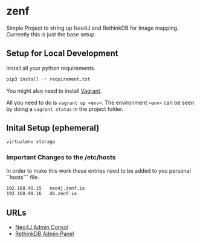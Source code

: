 # zenf
Simple Project to string up Neo4J and RethinkDB for Image mapping. Currently this is just the base setup.

## Setup for Local Development

Install all your python requirements.
```bash
pip3 install -r requirement.txt
```

You might also need to install [Vagrant](https://www.vagrantup.com).

All you need to do is ```vagrant up <env>```. The environment ```<env>``` can be seen by doing a ```vagrant status```  in the project folder.

## Inital Setup (ephemeral)

```bash
virtualenv storage
```

### Important Changes to the /etc/hosts
In order to make this work these entries need to be added to you personal ``hosts``` file.
```bash
192.168.99.15   neo4j.zenf.io
192.168.99.16   db.zenf.io
```

## URLs
* [Neo4J Admin Consol](http://neo4j.zenf.io:7474)
* [RethinkDB Admin Panel](http://db.zenf.io.8080)
